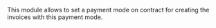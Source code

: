 This module allows to set a payment mode on contract for creating the
invoices with this payment mode.
